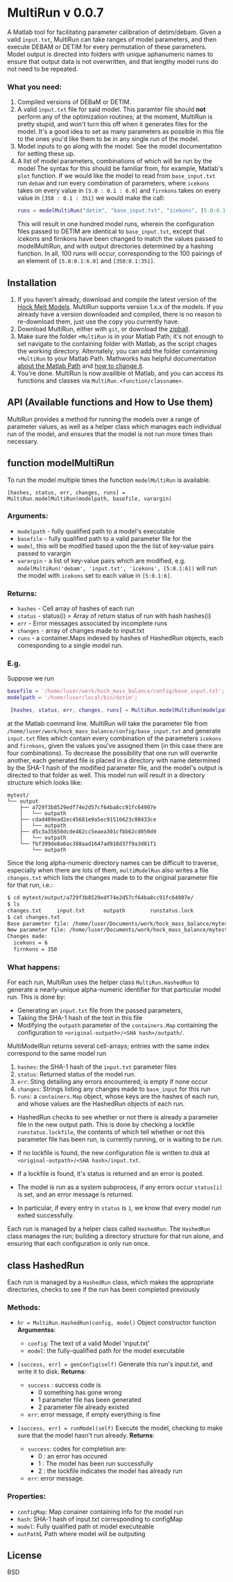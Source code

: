 MultiRun v 0.0.7
==========

A Matlab tool for facilitating parameter calibration of detim/debam.
Given a valid ```input.txt```, MultiRun can take ranges of model
parameters, and then execute DEBAM or DETiM for every permutation
of these parameters. Model output is directed into folders with
unique aphanumeric names to ensure that output data is not overwritten,
and that lengthy model runs do not need to be repeated. 

### What you need:
  1. Compiled versions of DEBaM or DETIM.
  2. A valid ```input.txt``` file for said model. This paramter file
     should __not__ perform any of the optimization routines;
     at the moment, MultiRun is pretty stupid, and won't turn this off when it
     generates files for the model. It's a good idea to set as many
     parameters as possible in this file to the ones you'd like them to be
     in any single run of the model.
  3. Model inputs to go along with the model. See the model documentation for
     setting these up.
  4. A list of model parameters, combinations of which will be run by the model
     The syntax for this should be familiar
     from, for example, Matlab's ```plot``` function.  If we would like the model
     to read from ```base_input.txt``` run ```debam``` and run every combination
     of parameters, where ```icekons``` takes on every value in ```[5.0 : 0.1 : 6.0]```
     and ```firnkons``` takes on every value in ```[350 : 0.1 : 351]```
     we would make the call:
     ```matlab
     runs = modelMultiRun("detim", "base_input.txt", "icekons", [5.0:0.1:6.0], "firnkons", [350:0.1:351]);
     ```
     This will result in one hundred model runs, wherein the configuration files passed to
     DETIM are identical to ```base_input.txt```, except that icekons and firnkons
     have been changed to match the values passed to modelMultiRun, and with
     output directories determined by a hashing function. In all, 100
     runs will occur, corresponding to the 100 pairings of an element of ```[5.0:0.1:6.0]```
     and ```[350:0.1:351]```.

Installation
------------
1. If you haven't already, download and compile the latest version of the 
  [Hock Melt Models](https://github.com/regine/meltmodel).
  MultiRun supports version 1.x.x of the models.
  If you already have a version downloaded and compiled,
  there is no reason to re-download them, just use the copy you currently have.
2. Download MultiRun, either with ```git```, or download the
 [zipball](https://github.com/fmuzf/matlab_hk_MultiRun/archive/master.zip).
3. Make sure the folder ```+MultiRun``` is in your Matlab Path; it's not enough
   to set navigate to the containing folder with Matlab, as the script chages
   the working directory. Alternately, you can add the folder containining ```+MultiRun```
   to your Matlab Path.  Mathworks has helpful documentation 
   [about the Matlab Path](http://www.mathworks.com/help/matlab/matlab_env/what-is-the-matlab-search-path.html)
   and [how to change it](http://www.mathworks.com/help/matlab/ref/pathtool.html).
4. You're done. MultiRun is now availible ot Matlab, and you can access
    its functions and classes via ```MultiRun.<function/classname>```.

API (Available functions and How to Use them)
------
MultiRun provides a method for running the models over a range of
parameter values, as well as a helper class which manages each
individual run of the model, and ensures that the model is not
run more times than necessary.



## function modelMultiRun

To run the model multiple times the function ```modelMultiRun``` is available.

```[hashes, status, err, changes, runs] = MultiRun.modelMultiRun(modelpath, basefile, varargin)```

### Arguments: 

* ```modelpath``` - fully qualified path to a model's executable
* ```basefile``` - fully qualified path to a valid parameter file for the
* ```model```, this will be modified based upon the the list of key-value
  pairs passed to varargin
* ```varargin``` - a list of key-value pairs which are modified, e.g.
 ```modelMultiRun('debam', 'input.txt', 'icekons', [5:0.1:6])```
 will run the model with ```icekons``` set to each value in ```[5:0.1:6]```.

### Returns:
* ```hashes``` - Cell array of hashes of each run
* ```status``` - status(i) = Array of return status of run with hash hashes{i}
* ```err``` - Error messages associated by incomplete runs
* ```changes``` - array of changes made to input.txt
* ```runs``` - a container.Maps indexed by hashes of HashedRun objects,
   each corresponding to a single model run.

### E.g.
Suppose we run 
```matlab
basefile = '/home/luser/work/hock_mass_balance/config/base_input.txt';
modelpath = '/home/luser/local/bin/detim';

 [hashes, status, err, changes, runs] = MultiRun.modelMultiRun(modelpath, basefile, 'icekons', [5, 6.0], 'firnkons', [350, 351]);
```
at the Matlab command line. MultiRun will take the parameter file
from ```/home/luser/work/hock_mass_balance/config/base_input.txt```
and generate ```input.txt``` files which contain every combination of the parameters
```icekons``` and ```firnkons```, given the values you've assigned them
(in this case there are four combinations).  To decrease the possibility
that one run will overwrite another, each generated file is placed in a directory
with name determined by the SHA-1 hash of the modified parameter file,
and the model's output is directed to that folder as well.
This model run will result in a directory structure which looks like:

```
mytest/
└── output
    ├── a729f3b8529edf74e2d57cf64ba8cc91fc64907e
    │   └── outpath
    ├── cdad489ead2ec45681e9a5ec91516623c88433ce
    │   └── outpath
    ├── d5c3a35650dcde462cc5eaea301cfbb62cd050d9
    │   └── outpath
    └── fbf399de8a6ac388aad1647ad918d37f9a3d81f1
        └── outpath
```
Since the long alpha-numeric directory names can be difficult to traverse, especially
when there are lots of them, ```multiModelRun``` also writes a file ```changes.txt```
which lists the changes made to to the original parameter file for that run, i.e.:
```bash
$ cd mytest/output/a729f3b8529edf74e2d57cf64ba8cc91fc64907e/
$ ls
changes.txt     input.txt      outpath        runstatus.lock
$ cat changes.txt
Base parameter file: /home/luser/Documents/work/hock_mass_balance/mytest/input.txt
New parameter file: /home/luser/Documents/work/hock_mass_balance/mytest/output/a729f3b8529edf74e2d57cf64ba8cc91fc64907e/index.txt
Changes made:
  icekons = 6
  firnkons = 350
```

### What happens:
For each run, MultiRun uses the helper class ```MultiRun.HashedRun``` to
generate a nearly-unique alpha-numeric identifier for that particular model run.
This is done by:
- Generating an ```input.txt``` file from the passed parameters,
- Taking the SHA-1 hash of the text in this file
- Modifying the ```outpath``` parameter of the ```containers.Map``` containing
  the configuration to ```<original-outpath>/<SHA hash>/outpath/```.

MultiModelRun returns several cell-arrays; entries with the same index correspond to the same model run
  1. ```hashes```: the SHA-1 hash of the ```input.txt``` parameter files
  2. ```status```: Returned status of the model run.
  3. ```err```: Sting detailing any errors encountered; is empty if none occur
  4. ```changes```: Strings listing any changes made to ```base_input``` for this run
  5. ```runs```: a ```containers.Map``` object, whose keys are the hashes of each run, and whose
    values are the HashedRun objects of each run.

- HashedRun checks to see whether or not there is already a parameter file in the new output path.
  This is done by checking a lockfile ```runstatus.lockfile```, the contents of which
  tell whether or not this parameter file has been run, is currently running, or is waiting to
  be run.
- If no lockfile is found, the new configuration file is written
  to disk at ```<original-outpath>/<SHA hash>/input.txt```.

- If a lockfile is found, it's status is returned and an error is posted.
- The model is run as a system subprocess, if any errors occur ```status[i]``` is
 set, and an error message is returned.
- In particular, if every entry in ```status``` is ```1```, we know that
 every model run exited successfully.


Each run is managed by a helper class called ```HashedRun```. The ```HashedRun``` class
manages the run; building a directory structure for that run alone, and ensuring that
each configuration is only run once.

## class HashedRun

Each run is managed by a ```HashedRun``` class, which makes the
appropriate directories, checks to see if the run has been completed
previously 


### Methods: 
  - ```hr = MultiRun.HashedRun(config, model)```
       Object constructor function
       __Argumentss__: 
      * ```config```: The text of a valid Model 'input.txt'
      * ```model```: the fully-qualified path for the model executable

  - ```[success, err] = genConfig(self)```
       Generate this run's input.txt, and write it to disk.
       __Returns__: 
       * ```success``` : success code is
          - 0 something has gone wrong
          - 1 parameter file has been generated
          - 2 parameter file already existed
       * ```err```: error message, if empty everything is fine

  - ```[success, err] = runModel(self)```
       Execute the model, checking to make sure that the model hasn't run
       already.
       __Returns__:
       * ```success```: codes for completion are:
          - 0 : an error has occured
          - 1 : The model has been run successfully
          - 2 : the lockfile indicates the model has
          already run
       * ```err```: error message.  

### Properties: 
  - ```configMap```: Map conainer containing info for the model run
  - ```hash```:  SHA-1 hash of input.txt corresponding to configMap
  - ```model```: Fully qualified path ot model executeable
  - ```outPath```L Path where model will be outputing
    


License
-------
BSD
